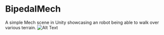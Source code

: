 # BipedalMech
A simple Mech scene in Unity showcasing an robot being able to walk over various terrain. 
![Alt Text](https://github.com/Genso-0/BipedalMech/blob/master/Description/yY2mUpI0DL.gif)
